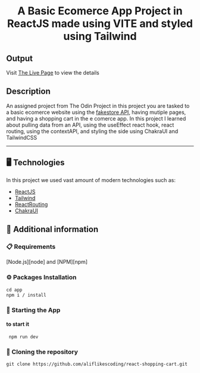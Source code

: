 <p align="center">
  <h1 align="center">A Basic Ecomerce App Project in ReactJS made using VITE and styled using Tailwind</h1>
</p>

## Output

Visit [The Live Page](https://shopping-cart-project-inky.vercel.app/) to view the details

## Description

An assigned project from The Odin Project in this project you are tasked to a basic ecomerce website using the [fakestore API](https://fakestoreapi.com/docs), having mutiple pages, and having a shopping cart in the e comerce app. In this project I learned about pulling data from an API, using the useEffect react hook, react routing, using the contextAPI, and styling the side using ChakraUI and TailwindCSS

---
## 🖥️ Technologies

In this project we used vast amount of modern technologies such as:

- [ReactJS](https://react.dev/)
- [Tailwind](https://tailwindcss.com/)
- [ReactRouting](https://reactrouter.com/en/main)
- [ChakraUI](https://v2.chakra-ui.com/)

## 📖 Additional information

### 📋 Requirements

[Node.js][node] and [NPM][npm]

### ⚙️ Packages Installation

```shell
cd app
npm i / install
```

### 🚀 Starting the App 

#### to start it

```shell
 npm run dev
```

### 🔗 Cloning the repository

```shell
git clone https://github.com/aliflikescoding/react-shopping-cart.git
```

